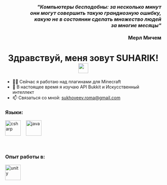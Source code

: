 <h3 align="right"><i>"Компьютеры бесподобны: за несколько минут<br>они могут совершить такую грандиозную ошибку,<br>какую не в состоянии сделать множество людей<br>за многие месяцы"</i><br><br>Мерл Мичем<br></h3>
<h1 align="center">Здравствуй, меня зовут SUHARIK! <img src="https://github.com/blackcater/blackcater/raw/main/images/Hi.gif" height="32"/></h1>

- 👨‍💻 Сейчас я работаю над плагинами для Minecraft
- 🌱 В настоящее время я изучаю API Bukkit и Искусственный интеллект
- 📫 Связаться со мной: sukhoveev.roma@gmail.com

### Языки:
<p align="left">
  <img src="https://github.com/SUHARIKRomka/SUHARIKRomka/blob/main/resources/CSharpLogo.png" title="C#" alt="csharp" height="50"/>ㅤ
  <img src="https://github.com/SUHARIKRomka/SUHARIKRomka/blob/main/resources/JavaLogo.png" title="Java" alt="java" height="50"/>
</p>
<a href="https://github.com/SUHARIKRomka"> 
  <img align="center" width="350" src="https://github-readme-stats.vercel.app/api/top-langs/?username=SUHARIKRomka&theme=apprentice"/> 
</a>

### Опыт работы в:
<p align="left">
  <img src="https://github.com/SUHARIKRomka/SUHARIKRomka/blob/main/resources/UnityLogo.png" title="Unity" alt="unity" height="50"/>
</p>
